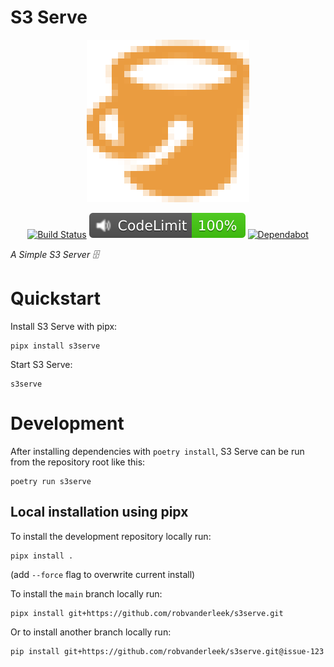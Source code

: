 # S3 Serve

<div align="center">

![Logo](https://raw.githubusercontent.com/robvanderleek/s3serve/refs/heads/main/docs/logo.png)

</div>

<div align="center">

[![Build Status](https://github.com/robvanderleek/s3serve/workflows/main/badge.svg)](https://github.com/robvanderleek/s3serve/actions)
[![CodeLimit](https://github.com/robvanderleek/s3serve/blob/_codelimit_reports/main/badge.svg)](https://github.com/robvanderleek/s3serve/blob/_codelimit_reports/main/codelimit.md)
[![Dependabot](https://badgen.net/badge/Dependabot/enabled/green?icon=dependabot)](https://dependabot.com/)

</div>

*A Simple S3 Server 🗄️*

# Quickstart

Install S3 Serve with pipx:

```shell
pipx install s3serve
```

Start S3 Serve:

```shell
s3serve
```

# Development

After installing dependencies with `poetry install`, S3 Serve can be run from
the repository root like this:

```shell
poetry run s3serve
```

## Local installation using pipx

To install the development repository locally run:

```shell
pipx install .
```

(add `--force` flag to overwrite current install)

To install the `main` branch locally run:

```shell
pipx install git+https://github.com/robvanderleek/s3serve.git
```

Or to install another branch locally run:

```shell
pip install git+https://github.com/robvanderleek/s3serve.git@issue-123
``` 
